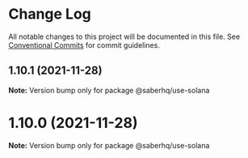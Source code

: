 # Change Log

All notable changes to this project will be documented in this file.
See [Conventional Commits](https://conventionalcommits.org) for commit guidelines.

## 1.10.1 (2021-11-28)

**Note:** Version bump only for package @saberhq/use-solana





# 1.10.0 (2021-11-28)

**Note:** Version bump only for package @saberhq/use-solana
